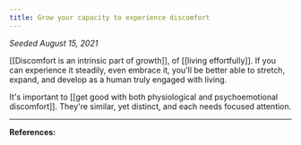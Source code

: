```yaml
---
title: Grow your capacity to experience discomfort
---
```


*Seeded August 15, 2021*

[[Discomfort is an intrinsic part of growth]], of [[living effortfully]]. If you can experience it steadily, even embrace it, you'll be better able to stretch, expand, and develop as a human truly engaged with living.

It's important to [[get good with both physiological and psychoemotional discomfort]]. They're similar, yet distinct, and each needs focused attention. 

---
**References:**

